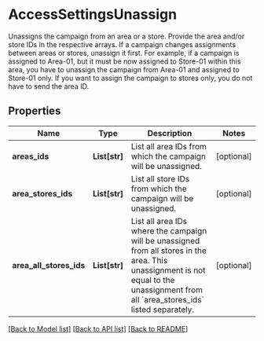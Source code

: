 # AccessSettingsUnassign

Unassigns the campaign from an area or a store. Provide the area and/or store IDs in the respective arrays. If a campaign changes assignments between areas or stores, unassign it first. For example, if a campaign is assigned to Area-01, but it must be now assigned to Store-01 within this area, you have to unassign the campaign from Area-01 and assigned to Store-01 only.  If you want to assign the campaign to stores only, you do not have to send the area ID.

## Properties

Name | Type | Description | Notes
------------ | ------------- | ------------- | -------------
**areas_ids** | **List[str]** | List all area IDs from which the campaign will be unassigned. | [optional] 
**area_stores_ids** | **List[str]** | List all store IDs from which the campaign will be unassigned. | [optional] 
**area_all_stores_ids** | **List[str]** | List all area IDs where the campaign will be unassigned from all stores in the area. This unassignment is not equal to the unassignment from all &#x60;area_stores_ids&#x60; listed separately. | [optional] 

[[Back to Model list]](../README.md#documentation-for-models) [[Back to API list]](../README.md#documentation-for-api-endpoints) [[Back to README]](../README.md)


